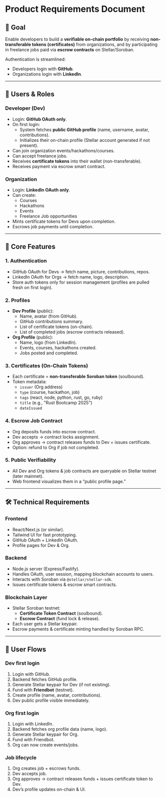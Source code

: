 # Product Requirements Document

## 🎯 Goal

Enable developers to build a **verifiable on-chain portfolio** by receiving **non-transferable tokens (certificates)** from organizations, and by participating in freelance jobs paid via **escrow contracts** on Stellar/Soroban.

Authentication is streamlined:

- Developers login with **GitHub**.
- Organizations login with **LinkedIn**.

---

## 👤 Users & Roles

### Developer (Dev)

- Login: **GitHub OAuth only**.
- On first login:
    - System fetches **public GitHub profile** (name, username, avatar, contributions).
    - Initializes their on-chain profile (Stellar account generated if not present).
- Can join organization events/hackathons/courses.
- Can accept freelance jobs.
- Receives **certificate tokens** into their wallet (non-transferable).
- Receives payment via escrow smart contract.

### Organization

- Login: **LinkedIn OAuth only**.
- Can create:
    - Courses
    - Hackathons
    - Events
    - Freelance Job opportunities
- Mints certificate tokens for Devs upon completion.
- Escrows job payments until completion.

---

## 🔗 Core Features

### 1. Authentication

- GitHub OAuth for Devs → fetch name, picture, contributions, repos.
- LinkedIn OAuth for Orgs → fetch name, logo, description.
- Store auth tokens only for session management (profiles are pulled fresh on first login).

### 2. Profiles

- **Dev Profile** (public):
    - Name, avatar (from GitHub).
    - GitHub contributions summary.
    - List of certificate tokens (on-chain).
    - List of completed jobs (escrow contracts released).
- **Org Profile** (public):
    - Name, logo (from LinkedIn).
    - Events, courses, hackathons created.
    - Jobs posted and completed.

### 3. Certificates (On-Chain Tokens)

- Each certificate = **non-transferable Soroban token** (soulbound).
- Token metadata:
    - `issuer` (Org address)
    - `type` (course, hackathon, job)
    - `tags` (react, node, python, rust, go, ruby)
    - `title` (e.g., "Rust Bootcamp 2025")
    - `dateIssued`

### 4. Escrow Job Contract

- Org deposits funds into escrow contract.
- Dev accepts → contract locks assignment.
- Org approves → contract releases funds to Dev + issues certificate.
- Option: refund to Org if job not completed.

### 5. Public Verifiability

- All Dev and Org tokens & job contracts are queryable on Stellar testnet (later mainnet).
- Web frontend visualizes them in a “public profile page.”

---

## 🛠️ Technical Requirements

### Frontend

- React/Next.js (or similar).
- Tailwind UI for fast prototyping.
- GitHub OAuth + LinkedIn OAuth.
- Profile pages for Dev & Org.

### Backend

- Node.js server (Express/Fastify).
- Handles OAuth, user session, mapping blockchain accounts to users.
- Interacts with Soroban via `@stellar/stellar-sdk`.
- Issues certificate tokens & escrow smart contracts.

### Blockchain Layer

- Stellar Soroban testnet:
    - **Certificate Token Contract** (soulbound).
    - **Escrow Contract** (fund lock & release).
- Each user gets a Stellar keypair.
- Escrow payments & certificate minting handled by Soroban RPC.

---

## 🚀 User Flows

### Dev first login

1. Login with GitHub.
2. Backend fetches GitHub profile.
3. Generate Stellar keypair for Dev (if not existing).
4. Fund with **Friendbot** (testnet).
5. Create profile (name, avatar, contributions).
6. Dev public profile visible immediately.

### Org first login

1. Login with LinkedIn.
2. Backend fetches org profile data (name, logo).
3. Generate Stellar keypair for Org.
4. Fund with Friendbot.
5. Org can now create events/jobs.

### Job lifecycle

1. Org creates job + escrows funds.
2. Dev accepts job.
3. Org approves → contract releases funds + issues certificate token to Dev.
4. Dev’s profile updates on-chain & UI.
